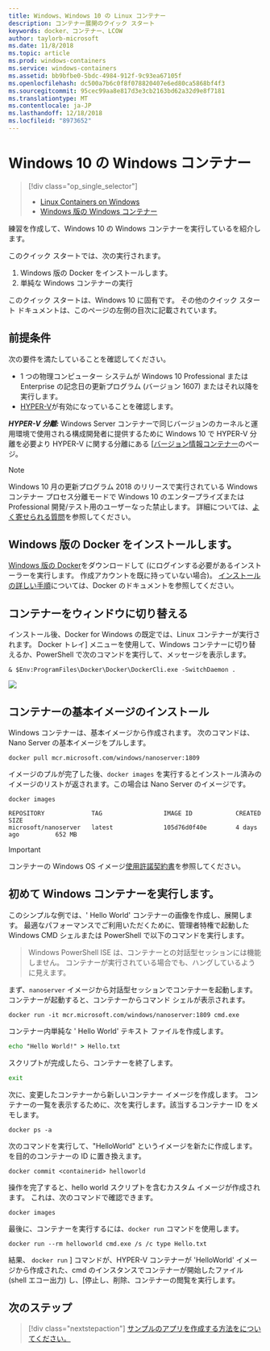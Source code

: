```yaml
---
title: Windows、Windows 10 の Linux コンテナー
description: コンテナー展開のクイック スタート
keywords: docker、コンテナー、LCOW
author: taylorb-microsoft
ms.date: 11/8/2018
ms.topic: article
ms.prod: windows-containers
ms.service: windows-containers
ms.assetid: bb9bfbe0-5bdc-4984-912f-9c93ea67105f
ms.openlocfilehash: dc500a7b6c0f8f078820407e6ed80ca5868bf4f3
ms.sourcegitcommit: 95cec99aa8e817d3e3cb2163bd62a32d9e8f7181
ms.translationtype: MT
ms.contentlocale: ja-JP
ms.lasthandoff: 12/18/2018
ms.locfileid: "8973652"
---
```

# <a name="windows-containers-on-windows-10"></a>Windows 10 の Windows コンテナー

> [!div class="op_single_selector"]
> - [Linux Containers on Windows](quick-start-windows-10-linux.md)
> - [Windows 版の Windows コンテナー](quick-start-windows-10.md)

練習を作成して、Windows 10 の Windows コンテナーを実行しているを紹介します。

このクイック スタートでは、次の実行されます。

1. Windows 版の Docker をインストールします。
2. 単純な Windows コンテナーの実行

このクイック スタートは、Windows 10 に固有です。 その他のクイック スタート ドキュメントは、このページの左側の目次に記載されています。

## <a name="prerequisites"></a>前提条件
次の要件を満たしていることを確認してください。
- 1 つの物理コンピューター システムが Windows 10 Professional または Enterprise の記念日の更新プログラム (バージョン 1607) またはそれ以降を実行します。 
- [HYPER-V](https://docs.microsoft.com/en-us/virtualization/hyper-v-on-windows/reference/hyper-v-requirements)が有効になっていることを確認します。

***HYPER-V 分離:*** Windows Server コンテナーで同じバージョンのカーネルと運用環境で使用される構成開発者に提供するために Windows 10 で HYPER-V 分離を必要より HYPER-V に関する分離にある [[バージョン情報コンテナー](../about/index.md)のページ。

> [!NOTE]
> Windows 10 月の更新プログラム 2018 のリリースで実行されている Windows コンテナー プロセス分離モードで Windows 10 のエンタープライズまたは Professional 開発/テスト用のユーザーなった禁止します。 詳細については、[よく寄せられる質問](../about/faq.md)を参照してください。

## <a name="install-docker-for-windows"></a>Windows 版の Docker をインストールします。

[Windows 版の Docker](https://store.docker.com/editions/community/docker-ce-desktop-windows)をダウンロードして (にログインする必要があるインストーラーを実行します。 作成アカウントを既に持っていない場合)。 [インストールの詳しい手順](https://docs.docker.com/docker-for-windows/install)については、Docker のドキュメントを参照してください。

## <a name="switch-to-windows-containers"></a>コンテナーをウィンドウに切り替える

インストール後、Docker for Windows の既定では、Linux コンテナーが実行されます。 Docker トレイ] メニューを使用して、Windows コンテナーに切り替えるか、PowerShell で次のコマンドを実行して、メッセージを表示します。

```console
& $Env:ProgramFiles\Docker\Docker\DockerCli.exe -SwitchDaemon .
```

![](./media/docker-for-win-switch.png)

## <a name="install-base-container-images"></a>コンテナーの基本イメージのインストール

Windows コンテナーは、基本イメージから作成されます。 次のコマンドは、Nano Server の基本イメージをプルします。

```console
docker pull mcr.microsoft.com/windows/nanoserver:1809
```

イメージのプルが完了した後、`docker images` を実行するとインストール済みのイメージのリストが返されます。この場合は Nano Server のイメージです。

```console
docker images

REPOSITORY             TAG                 IMAGE ID            CREATED             SIZE
microsoft/nanoserver   latest              105d76d0f40e        4 days ago          652 MB
```

> [!IMPORTANT]
> コンテナーの Windows OS イメージ[使用許諾契約書](../images-eula.md)を参照してください。

## <a name="run-your-first-windows-container"></a>初めて Windows コンテナーを実行します。

このシンプルな例では、' Hello World' コンテナーの画像を作成し、展開します。 最適なパフォーマンスでご利用いただくために、管理者特権で起動した Windows CMD シェルまたは PowerShell で以下のコマンドを実行します。

> Windows PowerShell ISE は、コンテナーとの対話型セッションには機能しません。 コンテナーが実行されている場合でも、ハングしているように見えます。

まず、`nanoserver` イメージから対話型セッションでコンテナーを起動します。 コンテナーが起動すると、コンテナーからコマンド シェルが表示されます。  

```console
docker run -it mcr.microsoft.com/windows/nanoserver:1809 cmd.exe
```

コンテナー内単純な ' Hello World' テキスト ファイルを作成します。

```cmd
echo "Hello World!" > Hello.txt
```   

スクリプトが完成したら、コンテナーを終了します。

```cmd
exit
```

次に、変更したコンテナーから新しいコンテナー イメージを作成します。 コンテナーの一覧を表示するために、次を実行します。該当するコンテナー ID をメモします。

```console
docker ps -a
```

次のコマンドを実行して、"HelloWorld" というイメージを新たに作成します。 <containerid> を目的のコンテナーの ID に置き換えます。

```console
docker commit <containerid> helloworld
```

操作を完了すると、hello world スクリプトを含むカスタム イメージが作成されます。 これは、次のコマンドで確認できます。

```console
docker images
```

最後に、コンテナーを実行するには、`docker run` コマンドを使用します。

```console
docker run --rm helloworld cmd.exe /s /c type Hello.txt
```

結果、 `docker run` ] コマンドが、HYPER-V コンテナーが 'HelloWorld' イメージから作成された、cmd のインスタンスでコンテナーが開始したファイル (shell エコー出力) し、[停止し、削除、コンテナーの閲覧を実行します。

## <a name="next-steps"></a>次のステップ

> [!div class="nextstepaction"]
> [サンプルのアプリを作成する方法をについてください。](./building-sample-app.md)